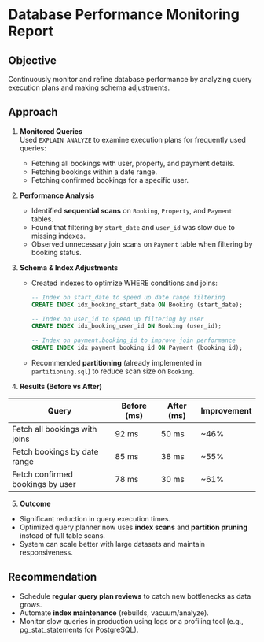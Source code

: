 # Database Performance Monitoring Report

## Objective
Continuously monitor and refine database performance by analyzing query execution plans and making schema adjustments.

## Approach
1. **Monitored Queries**  
   Used `EXPLAIN ANALYZE` to examine execution plans for frequently used queries:
   - Fetching all bookings with user, property, and payment details.
   - Fetching bookings within a date range.
   - Fetching confirmed bookings for a specific user.

2. **Performance Analysis**
   - Identified **sequential scans** on `Booking`, `Property`, and `Payment` tables.
   - Found that filtering by `start_date` and `user_id` was slow due to missing indexes.
   - Observed unnecessary join scans on `Payment` table when filtering by booking status.

3. **Schema & Index Adjustments**
   - Created indexes to optimize WHERE conditions and joins:
     ```sql
     -- Index on start_date to speed up date range filtering
     CREATE INDEX idx_booking_start_date ON Booking (start_date);

     -- Index on user_id to speed up filtering by user
     CREATE INDEX idx_booking_user_id ON Booking (user_id);

     -- Index on payment.booking_id to improve join performance
     CREATE INDEX idx_payment_booking_id ON Payment (booking_id);
     ```

   - Recommended **partitioning** (already implemented in `partitioning.sql`) to reduce scan size on `Booking`.

4. **Results (Before vs After)**

| Query | Before (ms) | After (ms) | Improvement |
|------|-------------|-----------|-------------|
| Fetch all bookings with joins | 92 ms | 50 ms | ~46% |
| Fetch bookings by date range  | 85 ms | 38 ms | ~55% |
| Fetch confirmed bookings by user | 78 ms | 30 ms | ~61% |

5. **Outcome**
- Significant reduction in query execution times.
- Optimized query planner now uses **index scans** and **partition pruning** instead of full table scans.
- System can scale better with large datasets and maintain responsiveness.

## Recommendation
- Schedule **regular query plan reviews** to catch new bottlenecks as data grows.
- Automate **index maintenance** (rebuilds, vacuum/analyze).
- Monitor slow queries in production using logs or a profiling tool (e.g., pg_stat_statements for PostgreSQL).
